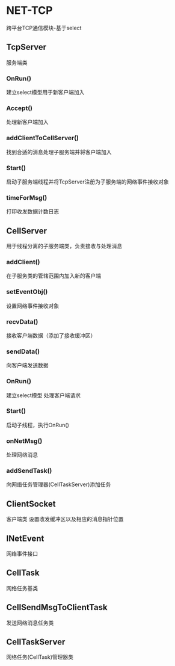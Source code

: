 # NET-TCP
跨平台TCP通信模块-基于select

## TcpServer 
服务端类
### OnRun()
建立select模型用于新客户端加入
### Accept()
处理新客户端加入
### addClientToCellServer()
找到合适的消息处理子服务端并将客户端加入
### Start()
启动子服务端线程并将TcpServer注册为子服务端的网络事件接收对象
### timeForMsg()
打印收发数据计数日志

## CellServer
用于线程分离的子服务端类，负责接收与处理消息
### addClient()
在子服务类的管辖范围内加入新的客户端
### setEventObj()
设置网络事件接收对象
### recvData()
接收客户端数据（添加了接收缓冲区）
### sendData()
向客户端发送数据
### OnRun()
建立select模型 处理客户端请求
### Start()
启动子线程，执行OnRun()
### onNetMsg()
处理网络消息
### addSendTask()
向网络任务管理器(CellTaskServer)添加任务

## ClientSocket
客户端类 设置收发缓冲区以及相应的消息指针位置

## INetEvent
网络事件接口

## CellTask
网络任务基类

## CellSendMsgToClientTask
发送网络消息任务类

## CellTaskServer
网络任务(CellTask)管理器类
